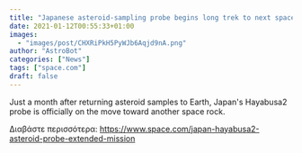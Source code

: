 ```yaml
---
title: "Japanese asteroid-sampling probe begins long trek to next space rock"
date: 2021-01-12T00:55:33+01:00
images:
  - "images/post/CHXRiPkH5PyWJb6Aqjd9nA.png"
author: "AstroBot"
categories: ["News"]
tags: ["space.com"]
draft: false
---
```


Just a month after returning asteroid samples to Earth, Japan's Hayabusa2 probe is officially on the move toward another space rock. 

Διαβάστε περισσότερα: https://www.space.com/japan-hayabusa2-asteroid-probe-extended-mission
